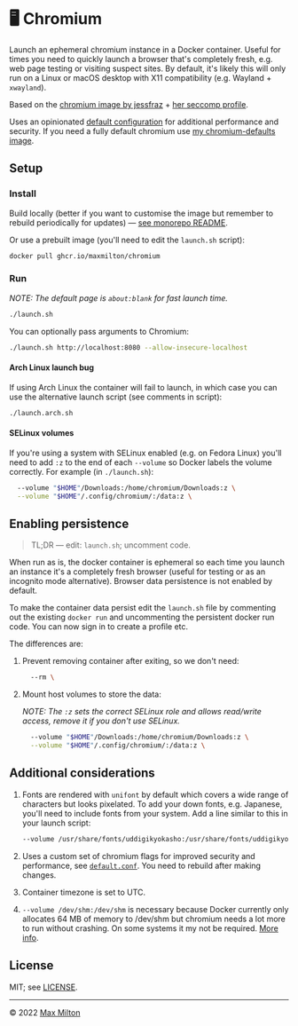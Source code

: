 # 🖥 Chromium

Launch an ephemeral chromium instance in a Docker container. Useful for times you need to quickly launch a browser that's completely fresh, e.g. web page testing or visiting suspect sites. By default, it's likely this will only run on a Linux or macOS desktop with X11 compatibility (e.g. Wayland + `xwayland`).

Based on the [chromium image by jessfraz](https://github.com/jessfraz/dockerfiles/blob/master/chromium/Dockerfile) + [her seccomp profile](https://github.com/jessfraz/dotfiles/blob/master/etc/docker/seccomp/chrome.json).

Uses an opinionated [default configuration](https://github.com/MaxMilton/docker-chromium/blob/master/default.conf) for additional performance and security. If you need a fully default chromium use [my chromium-defaults image](../chromium-defaults).

## Setup

### Install

Build locally (better if you want to customise the image but remember to rebuild periodically for updates) — [see monorepo README](https://github.com/MaxMilton/dockerfiles/blob/master/README.md).

Or use a prebuilt image (you'll need to edit the `launch.sh` script):

```sh
docker pull ghcr.io/maxmilton/chromium
```

### Run

_NOTE: The default page is `about:blank` for fast launch time._

```sh
./launch.sh
```

You can optionally pass arguments to Chromium:

```sh
./launch.sh http://localhost:8080 --allow-insecure-localhost
```

#### Arch Linux launch bug

If using Arch Linux the container will fail to launch, in which case you can use the alternative launch script (see comments in script):

```sh
./launch.arch.sh
```

#### SELinux volumes

If you're using a system with SELinux enabled (e.g. on Fedora Linux) you'll need to add `:z` to the end of each `--volume` so Docker labels the volume correctly. For example (in `./launch.sh`):

```sh
  --volume "$HOME"/Downloads:/home/chromium/Downloads:z \
  --volume "$HOME"/.config/chromium/:/data:z \
```

## Enabling persistence

> TL;DR — edit: `launch.sh`; uncomment code.

When run as is, the docker container is ephemeral so each time you launch an instance it's a completely fresh browser (useful for testing or as an incognito mode alternative). Browser data persistence is not enabled by default.

To make the container data persist edit the `launch.sh` file by commenting out the existing `docker run` and uncommenting the persistent docker run code. You can now sign in to create a profile etc.

The differences are:

1. Prevent removing container after exiting, so we don't need:

   ```sh
     --rm \
   ```

1. Mount host volumes to store the data:

   _NOTE: The `:z` sets the correct SELinux role and allows read/write access, remove it if you don't use SELinux._

   ```sh
     --volume "$HOME"/Downloads:/home/chromium/Downloads:z \
     --volume "$HOME"/.config/chromium/:/data:z \
   ```

## Additional considerations

1. Fonts are rendered with `unifont` by default which covers a wide range of characters but looks pixelated. To add your down fonts, e.g. Japanese, you'll need to include fonts from your system. Add a line similar to this in your launch script:

   ```sh
   --volume /usr/share/fonts/uddigikyokasho:/usr/share/fonts/uddigikyokasho \
   ```

1. Uses a custom set of chromium flags for improved security and performance, see [`default.conf`](https://github.com/MaxMilton/docker-chromium/blob/master/default.conf). You need to rebuild after making changes.

1. Container timezone is set to UTC.

1. `--volume /dev/shm:/dev/shm` is necessary because Docker currently only allocates 64 MB of memory to /dev/shm but chromium needs a lot more to run without crashing. On some systems it my not be required. [More info](https://github.com/c0b/chrome-in-docker/issues/1).

## License

MIT; see [LICENSE](https://github.com/MaxMilton/dockerfiles/blob/master/LICENSE).

---

© 2022 [Max Milton](https://maxmilton.com)
